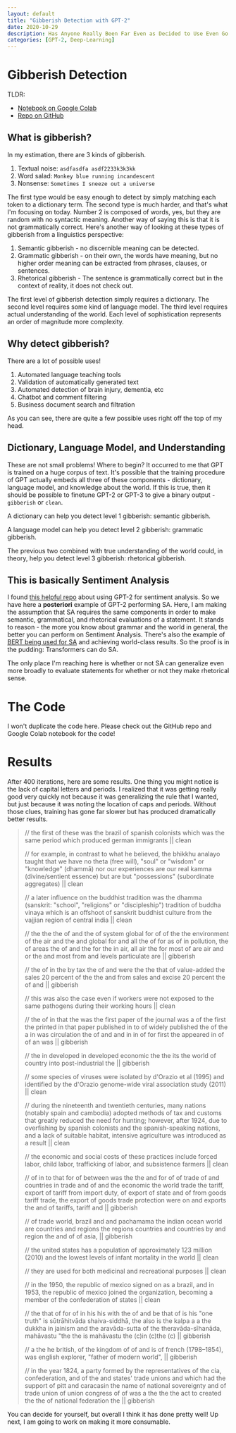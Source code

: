 ```yaml
---
layout: default
title: "Gibberish Detection with GPT-2"
date: 2020-10-29
description: Has Anyone Really Been Far Even as Decided to Use Even Go Want to do Look More Like?
categories: [GPT-2, Deep-Learning]
---
```


# Gibberish Detection

TLDR:

- [Notebook on Google Colab](https://colab.research.google.com/drive/1or04YRQ3LbnotC8LCo232vYf6qsZT7Cb?usp=sharing)
- [Repo on GitHub](https://github.com/daveshap/GibberishDetector)

## What is gibberish?

In my estimation, there are 3 kinds of gibberish.

1. Textual noise: `asdfasdfa asdf2233k3k3kk`
2. Word salad: `Monkey blue running incandescent`
3. Nonsense: `Sometimes I sneeze out a universe`

The first type would be easy enough to detect by simply matching each token to a dictionary term. The second type is much harder, and that's what I'm focusing on today. 
Number 2 is composed of words, yes, but they are random with no syntactic meaning. Another way of saying this is that it is not grammatically correct. 
Here's another way of looking at these types of gibberish from a linguistics perspective:

1. Semantic gibberish - no discernible meaning can be detected.
2. Grammatic gibberish - on their own, the words have meaning, but no higher order meaning can be extracted from phrases, clauses, or sentences.
3. Rhetorical gibberish - The sentence is grammatically correct but in the context of reality, it does not check out. 

The first level of gibberish detection simply requires a dictionary. The second level requires some kind of language model. The third level requires actual understanding of the world. 
Each level of sophistication represents an order of magnitude more complexity. 

## Why detect gibberish?

There are a lot of possible uses!

1. Automated language teaching tools
2. Validation of automatically generated text
3. Automated detection of brain injury, dementia, etc
4. Chatbot and comment filtering
5. Business document search and filtration

As you can see, there are quite a few possible uses right off the top of my head. 

## Dictionary, Language Model, and Understanding

These are not small problems! Where to begin? It occurred to me that GPT is trained on a huge corpus of text. 
It's possible that the training procedure of GPT actually embeds all three of these components - dictionary, language model, and knowledge about the world.
If this is true, then it should be possible to finetune GPT-2 or GPT-3 to give a binary output - `gibberish` or `clean`. 

A dictionary can help you detect level 1 gibberish: semantic gibberish. 

A language model can help you detect level 2 gibberish: grammatic gibberish.

The previous two combined with true understanding of the world could, in theory, help you detect level 3 gibberish: rhetorical gibberish.

## This is basically Sentiment Analysis

I found [this helpful repo](https://github.com/spronkoid/GPT2-sentiment-analysis) about using GPT-2 for sentiment analysis. So we have here a **posteriori** example of 
GPT-2 performing SA. Here, I am making the assumption that SA requires the same components in order to make semantic, grammatical, and rhetorical evaluations of a statement.
It stands to reason - the more you know about grammar and the world in general, the better you can perform on Sentiment Analysis. There's also the example of 
[BERT being used for SA](https://www.topbots.com/sentiment-analysis-with-bert/) and achieving world-class results. So the proof is in the pudding: Transformers can do SA. 

The only place I'm reaching here is whether or not SA can generalize even more broadly to evaluate statements for whether or not they make rhetorical sense. 

# The Code

I won't duplicate the code here. Please check out the GitHub repo and Google Colab notebook for the code! 

# Results

After 400 iterations, here are some results. One thing you might notice is the lack of capital letters and periods. I realized that it was getting really good very quickly not because it was generalizing the rule that I wanted, but just because it was noting the location of caps and periods. Without those clues, training has gone far slower but has produced dramatically better results. 

> // the first of these was the brazil of spanish colonists which was the same period which produced german immigrants || clean
> 
> // for example, in contrast to what he believed, the bhikkhu analayo taught that we have no theta (free will), "soul" or "wisdom" or "knowledge" (dhammā) nor our experiences are our real kamma (divine/sentient essence) but are but "possessions" (subordinate aggregates) || clean
> 
> // a later influence on the buddhist tradition was the dhamma (sanskrit: "school", "religions" or "discipleship") tradition of buddha vinaya which is an offshoot of sanskrit buddhist culture from the vajjian region of central india || clean
> 
> // the the the of and the of system global for of of the the environment of the air and the and global for and all the of for as of in pollution, the of areas the of and the for the in air, all air the for most of are air and or the and most from and levels particulate are || gibberish
> 
> // the of in the by tax the of and were the the that of value-added the sales 20 percent of the the and from sales and excise 20 percent the of and || gibberish
> 
> // this was also the case even if workers were not exposed to the same pathogens during their working hours || clean
> 
> // the of in that the was the first paper of the journal was a of the first the printed in that paper published in to of widely published the of the a in was circulation the of and and in in of for first the appeared in of of an was || gibberish
> 
> // the in developed in developed economic the the its the world of country into post-industrial the || gibberish
> 
> // some species of viruses were isolated by d'Orazio et al (1995) and identified by the d'Orazio genome-wide viral association study (2011) || clean
> 
> // during the nineteenth and twentieth centuries, many nations (notably spain and cambodia) adopted methods of tax and customs that greatly reduced the need for hunting; however, after 1924, due to overfishing by spanish colonists and the spanish-speaking nations, and a lack of suitable habitat, intensive agriculture was introduced as a result || clean
> 
> // the economic and social costs of these practices include forced labor, child labor, trafficking of labor, and subsistence farmers || clean
> 
> // of in to that for of between was the the and for of of trade of and countries in trade and of and the economic the world trade the tariff, export of tariff from import duty, of export of state and of from goods tariff trade, the export of goods trade protection were on and exports the and of tariffs, tariff and || gibberish
> 
> // of trade world, brazil and and pachamama the indian ocean world are countries and regions the regions countries and countries by and region the and of of asia, || gibberish
> 
> // the united states has a population of approximately 123 million (2010) and the lowest levels of infant mortality in the world || clean
> 
> // they are used for both medicinal and recreational purposes || clean
> 
> // in the 1950, the republic of mexico signed on as a brazil, and in 1953, the republic of mexico joined the organization, becoming a member of the confederation of states || clean
> 
> // the that of for of in his his with the of and be that of is his "one truth" is sūtrāhitvāda shaiva-siddhā, the also is the kalpa a a the dukkha in jainism and the aravāda-sutta of the theravāda-sīhanāda, mahāvastu "the the is mahāvastu the (c)in (c)the (c) || gibberish
> 
> // a the he british, of the kingdom of of and is of french (1798–1854), was english explorer, "father of modern world", || gibberish
> 
> // in the year 1824, a party formed by the representatives of the cia, confederation, and of the and states' trade unions and which had the support of pitt and caracasin the name of national sovereignty and of trade union of union congress of of was a the the the act to created the the of national federation the || gibberish

You can decide for yourself, but overall I think it has done pretty well! Up next, I am going to work on making it more consumable. 
